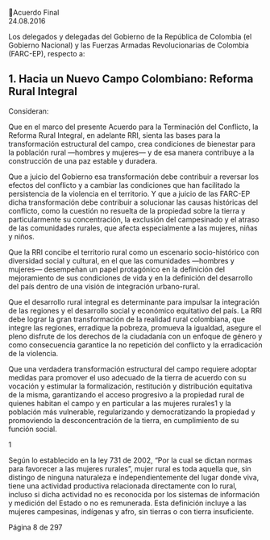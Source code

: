 Acuerdo Final  
24.08.2016  

 
 
 
Los delegados y delegadas del Gobierno de la República de Colombia (el Gobierno Nacional) y las Fuerzas 
Armadas Revolucionarias de Colombia (FARC-EP), respecto a: 
 
## 1. Hacia un Nuevo Campo Colombiano: Reforma Rural Integral
 
Consideran: 
 
Que en el marco del presente Acuerdo para la Terminación del Conflicto, la Reforma Rural Integral, en 
adelante RRI, sienta las bases para la transformación estructural del campo, crea condiciones de bienestar 
para la población rural —hombres y mujeres— y de esa manera contribuye a la construcción de una paz 
estable y duradera.  
 
Que  a  juicio  del  Gobierno  esa  transformación  debe  contribuir  a  reversar  los  efectos  del  conflicto  y  a 
cambiar las condiciones que han facilitado la persistencia de la violencia en el territorio. Y que a juicio de 
las FARC-EP dicha transformación debe contribuir a solucionar las causas históricas del conflicto, como la 
cuestión no resuelta de la propiedad sobre la tierra y particularmente su concentración, la exclusión del 
campesinado  y  el  atraso  de  las  comunidades  rurales,  que  afecta  especialmente  a  las  mujeres,  niñas  y 
niños.  
 
Que la RRI concibe el territorio rural como un escenario socio-histórico con diversidad social y cultural, en 
el que las comunidades —hombres y mujeres— desempeñan un papel protagónico en la definición del 
mejoramiento de sus condiciones de vida y en la definición del desarrollo del país dentro de una visión de 
integración urbano-rural. 
 
Que el desarrollo rural integral es determinante para impulsar la integración de las regiones y el desarrollo 
social  y  económico  equitativo  del  país.  La  RRI  debe  lograr  la  gran  transformación  de  la  realidad  rural 
colombiana,  que  integre  las  regiones,  erradique  la  pobreza,  promueva  la  igualdad,  asegure  el  pleno 
disfrute de los derechos de la ciudadanía con un enfoque de género y como consecuencia garantice la no 
repetición del conflicto y la erradicación de la violencia. 
 
Que una verdadera transformación estructural del campo requiere adoptar medidas para promover el 
uso  adecuado  de  la  tierra  de  acuerdo  con  su  vocación  y  estimular  la  formalización,  restitución  y 
distribución equitativa de la misma, garantizando el acceso progresivo a la propiedad rural de quienes 
habitan  el  campo  y  en  particular  a  las  mujeres  rurales1  y  la  población  más  vulnerable,  regularizando  y 
democratizando  la  propiedad  y  promoviendo  la  desconcentración  de  la  tierra,  en  cumplimiento  de  su 
función social.  
 

                                                             
1

 Según lo establecido en la ley 731 de 2002, “Por la cual se dictan normas para favorecer a las mujeres rurales”, mujer rural es 
toda aquella que, sin distingo de ninguna naturaleza e independientemente del lugar donde viva, tiene una actividad productiva 
relacionada directamente con lo rural, incluso si dicha actividad no es reconocida por los sistemas de información y medición del 
Estado o no es remunerada. Esta definición incluye a las mujeres campesinas, indígenas y afro, sin tierras o con tierra insuficiente. 

Página 8 de 297 
 

